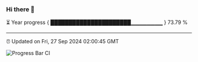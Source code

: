 ### Hi there 👋

⏳ Year progress { ██████████████████████▁▁▁▁▁▁▁▁ } 73.79 %

---

⏰ Updated on Fri, 27 Sep 2024 02:00:45 GMT

![Progress Bar CI](https://github.com/IshwaranRudhara/GIT-ACTION/workflows/Progress%20Bar%20CI/badge.svg)
